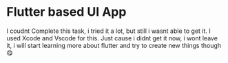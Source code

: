 # Flutter based UI App

I coudnt Complete this task, i tried it a lot, but still i wasnt able to get it.
I used Xcode and Vscode for this.
  Just cause i didnt get it now, i wont leave it, i will start learning more about flutter and try to create new things though😋